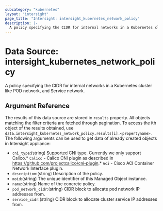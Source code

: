 ```yaml
---
subcategory: "kubernetes"
layout: "intersight"
page_title: "Intersight: intersight_kubernetes_network_policy"
description: |-
  A policy specifying the CIDR for internal networks in a Kubernetes cluster like POD network, and Service network.
---
```


# Data Source: intersight_kubernetes_network_policy
A policy specifying the CIDR for internal networks in a Kubernetes cluster like POD network, and Service network.
## Argument Reference
The results of this data source are stored in `results` property.
All objects matching the filter criteria are fetched through pagination.
To access the ith object of the results obtained, use `data.intersight_kubernetes_network_policy.results[i].<propertyname>`.
The following arguments can be used to get data of already created objects in Intersight appliance:
* `cni_type`:(string) Supported CNI type. Currently we only support Calico.* `Calico` - Calico CNI plugin as described in https://github.com/projectcalico/cni-plugin.* `Aci` - Cisco ACI Container Network Interface plugin. 
* `description`:(string) Description of the policy. 
* `moid`:(string) The unique identifier of this Managed Object instance. 
* `name`:(string) Name of the concrete policy. 
* `pod_network_cidr`:(string) CIDR block to allocate pod network IP addresses from. 
* `service_cidr`:(string) CIDR block to allocate cluster service IP addresses from. 
 